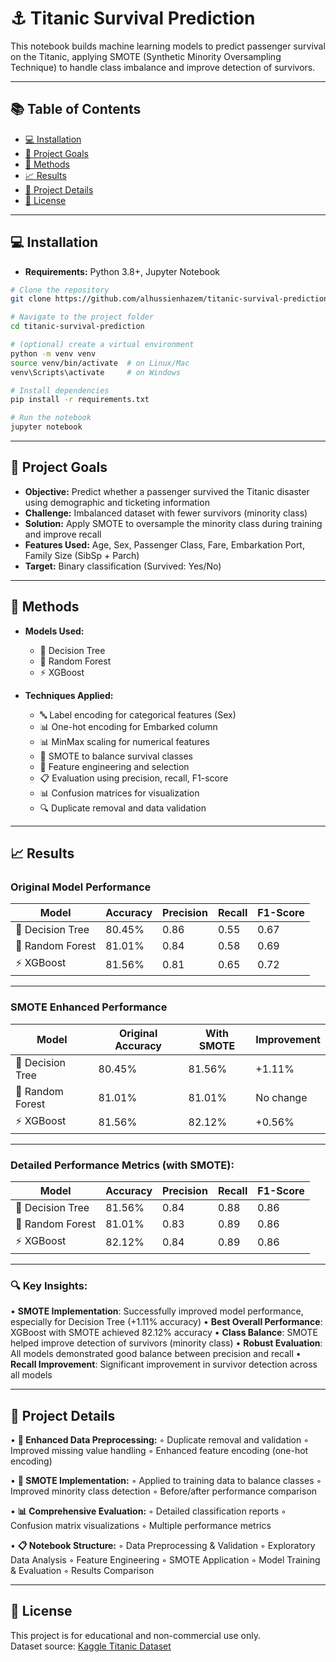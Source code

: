 # ⚓ Titanic Survival Prediction

This notebook builds machine learning models to predict passenger survival on the Titanic, applying SMOTE (Synthetic Minority Oversampling Technique) to handle class imbalance and improve detection of survivors.

---

## 📚 Table of Contents

- [💻 Installation](#-installation)
- [🎯 Project Goals](#-project-goals)
- [🧪 Methods](#-methods)
- [📈 Results](#-results)
- [🧾 Project Details](#-project-details)
- [🪪 License](#-license)

---

## 💻 Installation

- **Requirements:** Python 3.8+, Jupyter Notebook

```bash
# Clone the repository
git clone https://github.com/alhussienhazem/titanic-survival-prediction.git

# Navigate to the project folder
cd titanic-survival-prediction

# (optional) create a virtual environment
python -m venv venv
source venv/bin/activate  # on Linux/Mac
venv\Scripts\activate     # on Windows

# Install dependencies
pip install -r requirements.txt

# Run the notebook
jupyter notebook
```

---

## 🎯 Project Goals

- **Objective:** Predict whether a passenger survived the Titanic disaster using demographic and ticketing information
- **Challenge:** Imbalanced dataset with fewer survivors (minority class)
- **Solution:** Apply SMOTE to oversample the minority class during training and improve recall
- **Features Used:** Age, Sex, Passenger Class, Fare, Embarkation Port, Family Size (SibSp + Parch)
- **Target:** Binary classification (Survived: Yes/No)

---

## 🧪 Methods

- **Models Used:**
  - 🌳 Decision Tree
  - 🌲 Random Forest
  - ⚡ XGBoost

- **Techniques Applied:**
  - 🔤 Label encoding for categorical features (Sex)
  - 📊 One-hot encoding for Embarked column
  - 📊 MinMax scaling for numerical features
  - 🧬 SMOTE to balance survival classes
  - 🧮 Feature engineering and selection
  - 📋 Evaluation using precision, recall, F1-score
  - 📊 Confusion matrices for visualization
  - 🔍 Duplicate removal and data validation

---

## 📈 Results

### **Original Model Performance**
| Model | Accuracy | Precision | Recall | F1-Score |
|-------|----------|-----------|---------|-----------|
| 🌳 Decision Tree | 80.45% | 0.86 | 0.55 | 0.67 |
| 🌲 Random Forest | 81.01% | 0.84 | 0.58 | 0.69 |
| ⚡ XGBoost | 81.56% | 0.81 | 0.65 | 0.72 |

---

### **SMOTE Enhanced Performance**
| Model | Original Accuracy | With SMOTE | Improvement |
|-------|------------------|------------|-------------|
| 🌳 Decision Tree | 80.45% | 81.56% | +1.11% |
| 🌲 Random Forest | 81.01% | 81.01% | No change |
| ⚡ XGBoost | 81.56% | 82.12% | +0.56% |

---

### **Detailed Performance Metrics (with SMOTE):**
| Model | Accuracy | Precision | Recall | F1-Score |
|-------|----------|-----------|---------|-----------|
| 🌳 Decision Tree | 81.56% | 0.84 | 0.88 | 0.86 |
| 🌲 Random Forest | 81.01% | 0.83 | 0.89 | 0.86 |
| ⚡ XGBoost | 82.12% | 0.84 | 0.89 | 0.86 |

---

### **🔍 Key Insights:**
• **SMOTE Implementation**: Successfully improved model performance, especially for Decision Tree (+1.11% accuracy)
• **Best Overall Performance**: XGBoost with SMOTE achieved 82.12% accuracy
• **Class Balance**: SMOTE helped improve detection of survivors (minority class)
• **Robust Evaluation**: All models demonstrated good balance between precision and recall
• **Recall Improvement**: Significant improvement in survivor detection across all models

---

## 🧾 Project Details

• **🔧 Enhanced Data Preprocessing:**
  ◦ Duplicate removal and validation
  ◦ Improved missing value handling
  ◦ Enhanced feature encoding (one-hot encoding)

• **🧬 SMOTE Implementation:**
  ◦ Applied to training data to balance classes
  ◦ Improved minority class detection
  ◦ Before/after performance comparison

• **📊 Comprehensive Evaluation:**
  ◦ Detailed classification reports
  ◦ Confusion matrix visualizations
  ◦ Multiple performance metrics

• **📋 Notebook Structure:**
  ◦ Data Preprocessing & Validation
  ◦ Exploratory Data Analysis
  ◦ Feature Engineering
  ◦ SMOTE Application
  ◦ Model Training & Evaluation
  ◦ Results Comparison

---

## 🪪 License

This project is for educational and non-commercial use only.  
Dataset source: [Kaggle Titanic Dataset](https://www.kaggle.com/c/titanic) 
